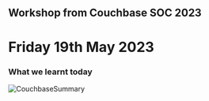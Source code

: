 ## Workshop from Couchbase SOC 2023
# Friday 19th May 2023

<h3>What we learnt today</h3>

![CouchbaseSummary](https://github.com/Trip25/workshop-soc-couchbase2023/assets/90729017/19283924-294c-44ac-bbb8-6091cc609b0e)
